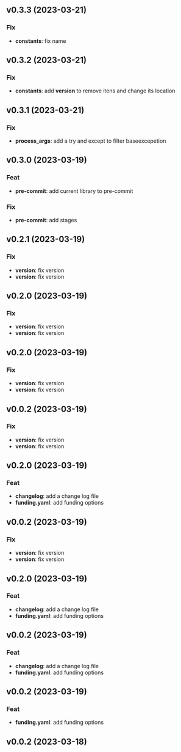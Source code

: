 ## v0.3.3 (2023-03-21)

### Fix

- **constants**: fix name

## v0.3.2 (2023-03-21)

### Fix

- **constants**: add __version__ to remove itens and change its location

## v0.3.1 (2023-03-21)

### Fix

- **process_args**: add a try and except to filter baseexcepetion

## v0.3.0 (2023-03-19)

### Feat

- **pre-commit**: add current library to pre-commit

### Fix

- **pre-commit**: add stages

## v0.2.1 (2023-03-19)

### Fix

- **version**: fix version
- **version**: fix version

## v0.2.0 (2023-03-19)

### Fix

- **version**: fix version
- **version**: fix version

## v0.2.0 (2023-03-19)

### Fix

- **version**: fix version
- **version**: fix version

## v0.0.2 (2023-03-19)

### Fix

- **version**: fix version
- **version**: fix version

## v0.2.0 (2023-03-19)

### Feat

- **changelog**: add a change log file
- **funding.yaml**: add funding options

## v0.0.2 (2023-03-19)

### Fix

- **version**: fix version
- **version**: fix version

## v0.2.0 (2023-03-19)

### Feat

- **changelog**: add a change log file
- **funding.yaml**: add funding options

## v0.0.2 (2023-03-19)

### Feat

- **changelog**: add a change log file
- **funding.yaml**: add funding options

## v0.0.2 (2023-03-19)

### Feat

- **funding.yaml**: add funding options

## v0.0.2 (2023-03-18)
